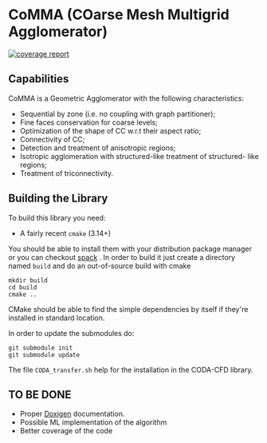# CoMMA (COarse Mesh Multigrid Agglomerator)
[![coverage report](https://gitlab.com/albiremo/CoMMA/badges/main/coverage.svg)](https://gitlab.com/albiremo/CoMMA/-/commits/main)
## Capabilities
CoMMA is a Geometric Agglomerator with the following characteristics:
- Sequential by zone (i.e. no coupling with graph partitioner);
- Fine faces conservation for coarse levels;
- Optimization of the shape of CC w.r.t their aspect ratio;
- Connectivity of CC;
- Detection and treatment of anisotropic regions;
- Isotropic agglomeration with structured-like treatment of structured-
like regions;
- Treatment of triconnectivity.

## Building the Library

To build this library you need: 
- A fairly recent `cmake` (3.14+)

You should be able to install them with your distribution package manager or
you can checkout [spack](https://spack.readthedocs.io/en/latest/) .
In order to build it just create a directory named `build` and do an
out-of-source build with cmake

```
mkdir build
cd build
cmake ..
```

CMake should be able to find the simple dependencies by itself if they're
installed in standard location. 

In order to update the submodules do:

```
git submodule init
git submodule update
```



The file `CODA_transfer.sh` help for the installation in the CODA-CFD library.

## TO BE DONE

- Proper [Doxigen](https://www.doxygen.nl/index.html) documentation.
- Possible ML implementation of the algorithm
- Better coverage of the code
